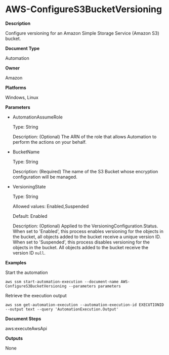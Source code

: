 # AWS\-ConfigureS3BucketVersioning<a name="automation-aws-configures3bucketversioning"></a>

**Description**

Configure versioning for an Amazon Simple Storage Service \(Amazon S3\) bucket\.

**Document Type**

Automation

**Owner**

Amazon

**Platforms**

Windows, Linux

**Parameters**
+ AutomationAssumeRole

  Type: String

  Description: \(Optional\) The ARN of the role that allows Automation to perform the actions on your behalf\.
+ BucketName

  Type: String

  Description: \(Required\) The name of the S3 Bucket whose encryption configuration will be managed\.
+ VersioningState

  Type: String

  Allowed values: Enabled,Suspended

  Default: Enabled

  Description: \(Optional\) Applied to the VersioningConfiguration\.Status\. When set to 'Enabled', this process enables versioning for the objects in the bucket, all objects added to the bucket receive a unique version ID\. When set to 'Suspended', this process disables versioning for the objects in the bucket\. All objects added to the bucket receive the version ID `null`\.

**Examples**

Start the automation

```
aws ssm start-automation-execution --document-name AWS-ConfigureS3BucketVersioning --parameters parameters
```

Retrieve the execution output

```
aws ssm get-automation-execution --automation-execution-id EXECUTIONID --output text --query 'AutomationExecution.Output'
```

**Document Steps**

aws:executeAwsApi

**Outputs**

None